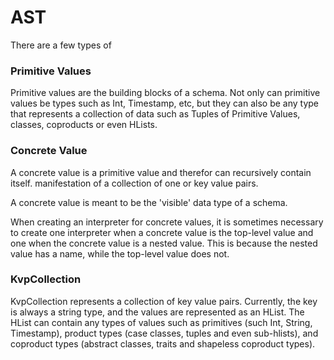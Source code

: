 # AST

There are a few types of 

### Primitive Values
Primitive values are the building blocks of a schema.  Not only can
primitive values be types such as Int, Timestamp, etc, but they
can also be any type that represents a collection of data such as 
Tuples of Primitive Values, classes, coproducts or even HLists.

### Concrete Value
A concrete value is a primitive value and therefor can recursively contain itself. 
manifestation of a collection of one or key value pairs.

A concrete value is meant to be the 'visible' data type of a schema.

When creating an interpreter for concrete values, it is sometimes necessary
to create one interpreter when a concrete value is the top-level value
and one when the concrete value is a nested value.  This is because
the nested value has a name, while the top-level value does not.


### KvpCollection
KvpCollection represents a collection of key value pairs.  Currently, 
the key is always a string type, and the values are represented as an HList.
The HList can contain any types of values such as primitives 
(such Int, String, Timestamp), product types (case classes, tuples and even sub-hlists),
and coproduct types (abstract classes, traits and shapeless coproduct types).





